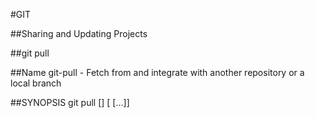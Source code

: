 #GIT

##Sharing and Updating Projects


##git pull

##Name
git-pull - Fetch from and integrate with another repository or a local branch

##SYNOPSIS
git pull [<options>] [<repository> [<refspec>…​]]

